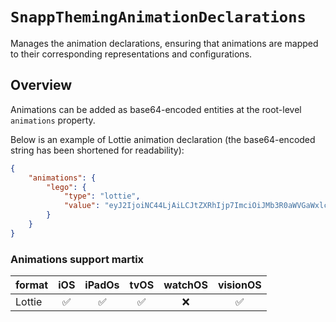 # ``SnappThemingAnimationDeclarations``

Manages the animation declarations, ensuring that animations are mapped to their corresponding representations and configurations.

## Overview

Animations can be added as base64-encoded entities at the root-level `animations` property.

Below is an example of Lottie animation declaration (the base64-encoded string has been shortened for readability):

```json
{
    "animations": {
        "lego": {
            "type": "lottie",
            "value": "eyJ2IjoiNC44LjAiLCJtZXRhIjp7ImciOiJMb3R0aWVGaWxlcyBBRSAiLCJhIjoiIiwiayI6IiIsImQiOiIiLCJ0YyI6IiJ9LC..."
        }
    }
}
```

### Animations support martix

format|iOS|iPadOs|tvOS|watchOS|visionOS|
---|:-:|:-:|:-:|:-:|:-:|
Lottie|✅|✅|✅|❌|✅|

